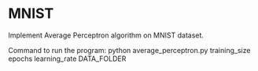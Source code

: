 # MNIST

Implement Average Perceptron algorithm on MNIST dataset.

Command to run the program: python average_perceptron.py training_size epochs learning_rate DATA_FOLDER
